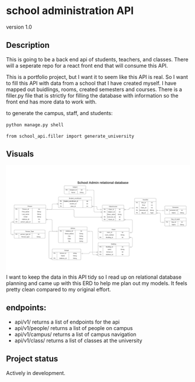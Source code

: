 # school administration API

version 1.0

## Description

This is going to be a back end api of students, teachers, and classes. There will a seperate repo for a react front end that will consume this API.

This is a portfolio project, but I want it to seem like this API is real. So I want to fill this API with data from a school that I have created myself. I have mapped out buidlings, rooms, created semesters and courses. There is a filler.py file that is strictly for filling the database with information so the front end has more data to work with.

to generate the campus, staff, and students:

`python manage.py shell`

`from school_api.filler import generate_university`

## Visuals

![Entity Relationship Diagram](readmemedia/newERD.jpeg)
I want to keep the data in this API tidy so I read up on relational database planning and came up with this ERD to help me plan out my models. It feels pretty clean compared to my original effort.

## endpoints:

- api/v1/ returns a list of endpoints for the api
- api/v1/people/ returns a list of people on campus
- api/v1/campus/ returns a list of campus navigation
- api/v1/class/ returns a list of classes at the university

## Project status

Actively in development.